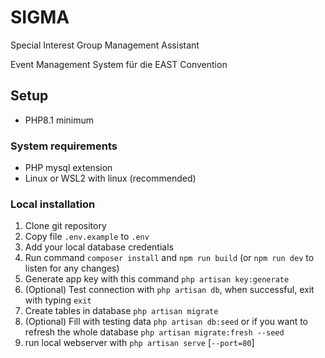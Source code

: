 # SIGMA
Special Interest Group Management Assistant

Event Management System für die EAST Convention

## Setup
- PHP8.1 minimum
### System requirements
- PHP mysql extension
- Linux or WSL2 with linux (recommended)

### Local installation
1. Clone git repository
2. Copy file `.env.example` to `.env`
3. Add your local database credentials
4. Run command `composer install` and `npm run build` (or `npm run dev` to listen for any changes)
5. Generate app key with this command `php artisan key:generate`
6. (Optional) Test connection with `php artisan db`, when successful, exit with typing `exit`
7. Create tables in database `php artisan migrate`
8. (Optional) Fill with testing data `php artisan db:seed` or if you want to refresh the whole database `php artisan migrate:fresh --seed`
9. run local webserver with `php artisan serve` [`--port=80`]

